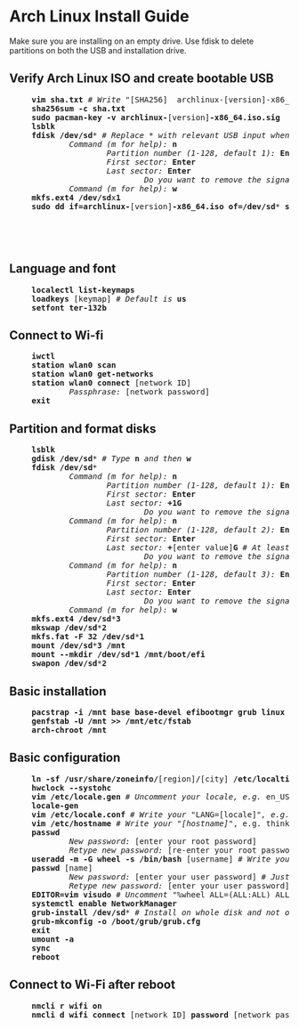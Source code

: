 # Arch Linux Install Guide
Make sure you are installing on an empty drive. Use fdisk to delete partitions on both the USB and installation drive.

## Verify Arch Linux ISO and create bootable USB
<dl><dd>
<pre>
<b>vim sha.txt</b> <i># Write</i> "[SHA256]  archlinux-[version]-x86_64.iso"
<b>sha256sum -c sha.txt
sudo pacman-key -v archlinux-</b>[version]<b>-x86_64.iso.sig
lsblk
fdisk /dev/sd</b>* <i># Replace * with relevant USB input when running</i> <b>lsblk</b>
        <i>Command (m for help):</i> <b>n</b>
                <i>Partition number (1-128, default 1):</i> <b>Enter</b>
                <i>First sector:</i> <b>Enter</b>
                <i>Last sector:</i> <b>Enter</b>
                        <i>Do you want to remove the signature? [Y]es/[N]o:</i> <b>y</b>
        <i>Command (m for help):</i> <b>w</b>
<b>mkfs.ext4 /dev/sd</b>x<b>1</b>
<b>sudo dd if=archlinux-</b>[version]<b>-x86_64.iso of=/dev/sd</b>* <b>status=progress bs=2M</b>
</pre>
</dd></dl>
‎

‎
## Language and font
<dl><dd>
<pre>
<b>localectl list-keymaps
loadkeys</b> [keymap] <i># Default is</i> <b>us</b>
<b>setfont ter-132b</b>
</pre>
</dd></dl>
	
## Connect to Wi-fi
<dl><dd>
<pre>
<b>iwctl
station wlan0 scan
station wlan0 get-networks
station wlan0 connect </b>[network ID]
        <i>Passphrase:</i> [network password]
<b>exit</b>
</pre>
</dd></dl>
	
## Partition and format disks
<dl><dd>
<pre>
<b>lsblk
gdisk /dev/sd</b>* <i># Type</i> <b>n</b> <i>and then</i> <b>w</b>
<b>fdisk /dev/sd</b>*
        <i>Command (m for help):</i> <b>n</b>
                <i>Partition number (1-128, default 1):</i> <b>Enter</b>
                <i>First sector:</i> <b>Enter</b>
                <i>Last sector:</i> <b>+1G</b>
                        <i>Do you want to remove the signature? [Y]es/[N]o:</i> <b>y</b>
        <i>Command (m for help):</i> <b>n</b>
                <i>Partition number (1-128, default 2):</i> <b>Enter</b>
                <i>First sector:</i> <b>Enter</b>
                <i>Last sector:</i> <b>+</b>[enter value]<b>G</b> <i># At least same size as RAM, preferably double if using hibernation, e.g. if RAM is 8 GB then write</i> <b>+16G</b>
                        <i>Do you want to remove the signature? [Y]es/[N]o:</i> <b>y</b>
        <i>Command (m for help):</i> <b>n</b>
                <i>Partition number (1-128, default 3):</i> <b>Enter</b>
                <i>First sector:</i> <b>Enter</b>
                <i>Last sector:</i> <b>Enter</b>
                        <i>Do you want to remove the signature? [Y]es/[N]o:</i> <b>y</b>
        <i>Command (m for help):</i> <b>w
mkfs.ext4 /dev/sd</b>*<b>3
mkswap /dev/sd</b>*<b>2
mkfs.fat -F 32 /dev/sd</b>*<b>1
mount /dev/sd</b>*<b>3 /mnt
mount --mkdir /dev/sd</b>*<b>1 /mnt/boot/efi
swapon /dev/sd</b>*<b>2</b>
</pre>
</dd></dl>

 ## Basic installation
 <dl><dd>
<pre>
<b>pacstrap -i /mnt base base-devel efibootmgr grub linux linux-firmware vim networkmanager
genfstab -U /mnt >> /mnt/etc/fstab
arch-chroot /mnt</b>
</pre>
</dd></dl>

## Basic configuration
<dl><dd>
<pre>
<b>ln -sf /usr/share/zoneinfo/</b>[region]<b>/</b>[city]<b> /etc/localtime
hwclock --systohc
vim /etc/locale.gen</b> <i># Uncomment your locale, e.g.</i> en_US.UTF-8 UTF-8
<b>locale-gen
vim /etc/locale.conf</b> <i># Write your</i> "LANG=[locale]"<i>, e.g.</i> LANG=en_US.UTF-8
<b>vim /etc/hostname</b> <i># Write your "[hostname]"</i>, e.g.</i> thinkpad
<b>passwd</b>
        <i>New password:</i> [enter your root password]
        <i>Retype new password:</i> [re-enter your root password]
<b>useradd -m -G wheel -s /bin/bash</b> [username] <i># Write your username, e.g.</i> john
<b>passwd</b> [name]
        <i>New password:</i> [enter your user password] <i># Just make it the same as your root password</i>
        <i>Retype new password:</i> [enter your user password]
<b>EDITOR=vim visudo</b> <i># Uncomment</i> "%wheel ALL=(ALL:ALL) ALL" <i>under heading</i> ##Uncomment to allow members of group wheel to execute any command</i>
<b>systemctl enable NetworkManager
grub-install /dev/sd</b>* <i># Install on whole disk and not on the individual partitions</i>
<b>grub-mkconfig -o /boot/grub/grub.cfg
exit
umount -a
sync
reboot</b>
</pre>
</dd></dl>

## Connect to Wi-Fi after reboot
<dl><dd>
<pre>
<b>nmcli r wifi on
nmcli d wifi connect</b> [network ID] <b>password</b> [network password]
</pre>
</dd></dl>
